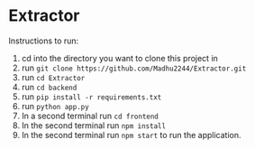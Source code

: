 # Extractor


Instructions to run:

1. cd into the directory you want to clone this project in
2. run `git clone https://github.com/Madhu2244/Extractor.git`
3. run `cd Extractor`
4. run `cd backend`
5. run `pip install -r requirements.txt`
6. run `python app.py`
7. In a second terminal run `cd frontend`
12. In the second terminal run `npm install`
14. In the second terminal run `npm start` to run the application.